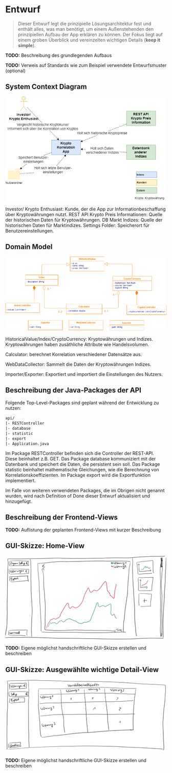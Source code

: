 # Entwurf

> Dieser Entwurf legt die prinzipielle Lösungsarchitektur fest und enthält alles, was man benötigt, um einem Außenstehenden den prinzipiellen Aufbau der App erklären zu können.
> Der Fokus liegt auf einem groben Überblick und vereinzelten wichtigen Details (**keep it simple**).

**TODO:** Beschreibung des grundlegenden Aufbaus

**TODO:** Verweis auf Standards wie zum Beispiel verwendete Entwurfsmuster (optional)

## System Context Diagram

![System Context Diagram](images/CryptoCorrelation_context-diagramv1.1.png)

Investor/ Krypto Enthusiast: Kunde, der die App zur Informationbeschaffung über Kryptowährungen nutzt.
REST API Krypto Preis Informationen: Quelle der historischen Daten für Kryptowährungen.
DB Markt Indizes: Quelle der historischen Daten für Marktindizes.
Settings Folder: Speicherort für Benutzereinstellungen.

## Domain Model

![Domain Model](images/domain-modelv1.png)

HistoricalValue/Index/CryptoCurrency: Kryptowährungen und Indizes. Kryptowährungen haben zusäthliche Attribute wie Handelsvolumen.

Calculator: berechnet Korrelation verschiedener Datensätze aus.

WebDataCollector: Sammelt die Daten der Kryptowährungen Indizes.

Importer/Exporter: Exportiert und importiert die Einstellungen des Nutzers.

## Beschreibung der Java-Packages der API

Folgende Top-Level-Packages sind geplant während der Entwicklung zu nutzen:
```
api/
|- RESTController
|- database
|- statistic
|- export
|- Application.java
```
Im Package RESTController befinden sich die Controller der REST-API. Diese beinhaltet z.B. GET.
Das Package database kommuniziert mit der Datenbank und speichert die Daten, die persistent sein soll.
Das Package statistic beinhaltet mathematische Gleichungen, wie die Berechnung von Korrelationskoeffizienten.
Im Package export wird die Exportfunktion implementiert.

Im Falle von weiteren verwendeten Packages, die im Obrigen nicht genannt wurden, wird nach Definition of Done dieser Entwurf aktualisiert und hinzugefügt.


## Beschreibung der Frontend-Views

**TODO:** Auflistung der geplanten Frontend-Views mit kurzer Beschreibung

## GUI-Skizze: Home-View

![GUI Sketch Home View](sketches/gui-sketch-home-view.jpg)

**TODO:** Eigene möglichst handschriftliche GUI-Skizze erstellen und beschreiben

## GUI-Skizze: Ausgewählte wichtige Detail-View

![GUI Sketch Detail View](sketches/gui-sketch-detail-view.jpg)

**TODO:** Eigene möglichst handschriftliche GUI-Skizze erstellen und beschreiben
